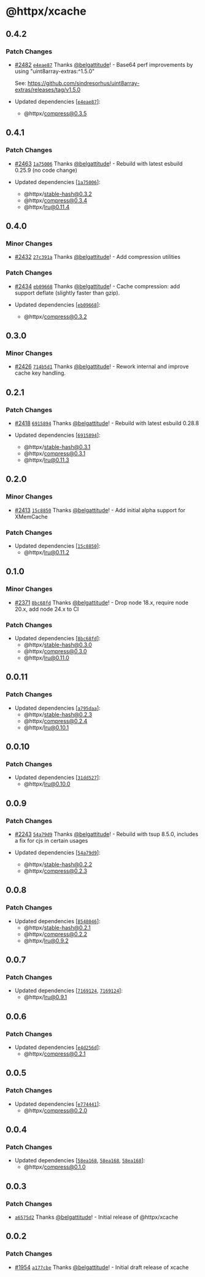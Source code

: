 # @httpx/xcache

## 0.4.2

### Patch Changes

- [#2482](https://github.com/belgattitude/httpx/pull/2482) [`e4eae87`](https://github.com/belgattitude/httpx/commit/e4eae87f118ea6f0fbd46611e4dd2697b8adf9a1) Thanks [@belgattitude](https://github.com/belgattitude)! - Base64 perf improvements by using "uint8array-extras:^1.5.0"

  See: https://github.com/sindresorhus/uint8array-extras/releases/tag/v1.5.0

- Updated dependencies [[`e4eae87`](https://github.com/belgattitude/httpx/commit/e4eae87f118ea6f0fbd46611e4dd2697b8adf9a1)]:
  - @httpx/compress@0.3.5

## 0.4.1

### Patch Changes

- [#2463](https://github.com/belgattitude/httpx/pull/2463) [`1a75006`](https://github.com/belgattitude/httpx/commit/1a75006e9a544360299320ce84ca5ce5e68caf22) Thanks [@belgattitude](https://github.com/belgattitude)! - Rebuild with latest esbuild 0.25.9 (no code change)

- Updated dependencies [[`1a75006`](https://github.com/belgattitude/httpx/commit/1a75006e9a544360299320ce84ca5ce5e68caf22)]:
  - @httpx/stable-hash@0.3.2
  - @httpx/compress@0.3.4
  - @httpx/lru@0.11.4

## 0.4.0

### Minor Changes

- [#2432](https://github.com/belgattitude/httpx/pull/2432) [`27c391a`](https://github.com/belgattitude/httpx/commit/27c391abcd562888a7b615f342353fa02a0f0383) Thanks [@belgattitude](https://github.com/belgattitude)! - Add compression utilities

### Patch Changes

- [#2434](https://github.com/belgattitude/httpx/pull/2434) [`eb09668`](https://github.com/belgattitude/httpx/commit/eb0966865e27885ade11d46bb533be3223eb4176) Thanks [@belgattitude](https://github.com/belgattitude)! - Cache compression: add support deflate (slightly faster than gzip).

- Updated dependencies [[`eb09668`](https://github.com/belgattitude/httpx/commit/eb0966865e27885ade11d46bb533be3223eb4176)]:
  - @httpx/compress@0.3.2

## 0.3.0

### Minor Changes

- [#2426](https://github.com/belgattitude/httpx/pull/2426) [`714b5d1`](https://github.com/belgattitude/httpx/commit/714b5d11e09990d8e4e8eb4e5018969d7a662b1a) Thanks [@belgattitude](https://github.com/belgattitude)! - Rework internal and improve cache key handling.

## 0.2.1

### Patch Changes

- [#2418](https://github.com/belgattitude/httpx/pull/2418) [`6915894`](https://github.com/belgattitude/httpx/commit/691589482047c4ffb48a3e66c5d4a18a15b4d0d2) Thanks [@belgattitude](https://github.com/belgattitude)! - Rebuild with latest esbuild 0.28.8

- Updated dependencies [[`6915894`](https://github.com/belgattitude/httpx/commit/691589482047c4ffb48a3e66c5d4a18a15b4d0d2)]:
  - @httpx/stable-hash@0.3.1
  - @httpx/compress@0.3.1
  - @httpx/lru@0.11.3

## 0.2.0

### Minor Changes

- [#2413](https://github.com/belgattitude/httpx/pull/2413) [`15c8850`](https://github.com/belgattitude/httpx/commit/15c88502d03ee5c49d4debe8d374e76c4cf414ce) Thanks [@belgattitude](https://github.com/belgattitude)! - Add initial alpha support for XMemCache

### Patch Changes

- Updated dependencies [[`15c8850`](https://github.com/belgattitude/httpx/commit/15c88502d03ee5c49d4debe8d374e76c4cf414ce)]:
  - @httpx/lru@0.11.2

## 0.1.0

### Minor Changes

- [#2371](https://github.com/belgattitude/httpx/pull/2371) [`8bc68fd`](https://github.com/belgattitude/httpx/commit/8bc68fd67eac8f1335ee61907562399818e23b3b) Thanks [@belgattitude](https://github.com/belgattitude)! - Drop node 18.x, require node 20.x, add node 24.x to CI

### Patch Changes

- Updated dependencies [[`8bc68fd`](https://github.com/belgattitude/httpx/commit/8bc68fd67eac8f1335ee61907562399818e23b3b)]:
  - @httpx/stable-hash@0.3.0
  - @httpx/compress@0.3.0
  - @httpx/lru@0.11.0

## 0.0.11

### Patch Changes

- Updated dependencies [[`a795daa`](https://github.com/belgattitude/httpx/commit/a795daa611f33942410777ddf7f561cf5e122028)]:
  - @httpx/stable-hash@0.2.3
  - @httpx/compress@0.2.4
  - @httpx/lru@0.10.1

## 0.0.10

### Patch Changes

- Updated dependencies [[`31dd527`](https://github.com/belgattitude/httpx/commit/31dd527a6139a555951278060c3c8c38fffbc157)]:
  - @httpx/lru@0.10.0

## 0.0.9

### Patch Changes

- [#2243](https://github.com/belgattitude/httpx/pull/2243) [`54a79d9`](https://github.com/belgattitude/httpx/commit/54a79d9c530da590f634011ece54e83755ca6d6a) Thanks [@belgattitude](https://github.com/belgattitude)! - Rebuild with tsup 8.5.0, includes a fix for cjs in certain usages

- Updated dependencies [[`54a79d9`](https://github.com/belgattitude/httpx/commit/54a79d9c530da590f634011ece54e83755ca6d6a)]:
  - @httpx/stable-hash@0.2.2
  - @httpx/compress@0.2.3

## 0.0.8

### Patch Changes

- Updated dependencies [[`8548046`](https://github.com/belgattitude/httpx/commit/8548046e58bed76f2e54c709acf92817316783a4)]:
  - @httpx/stable-hash@0.2.1
  - @httpx/compress@0.2.2
  - @httpx/lru@0.9.2

## 0.0.7

### Patch Changes

- Updated dependencies [[`7169124`](https://github.com/belgattitude/httpx/commit/71691247feb901db5912353de54d23bd3362d0e9), [`7169124`](https://github.com/belgattitude/httpx/commit/71691247feb901db5912353de54d23bd3362d0e9)]:
  - @httpx/lru@0.9.1

## 0.0.6

### Patch Changes

- Updated dependencies [[`e4d256d`](https://github.com/belgattitude/httpx/commit/e4d256d5511c007cba6c12bdb153ed5c52f151d1)]:
  - @httpx/compress@0.2.1

## 0.0.5

### Patch Changes

- Updated dependencies [[`e774441`](https://github.com/belgattitude/httpx/commit/e77444125a62954a779aca6b9797a4ecf56e716f)]:
  - @httpx/compress@0.2.0

## 0.0.4

### Patch Changes

- Updated dependencies [[`58ea168`](https://github.com/belgattitude/httpx/commit/58ea168357ac6cd80ba07fbf4b6afee85a7e8052), [`58ea168`](https://github.com/belgattitude/httpx/commit/58ea168357ac6cd80ba07fbf4b6afee85a7e8052), [`58ea168`](https://github.com/belgattitude/httpx/commit/58ea168357ac6cd80ba07fbf4b6afee85a7e8052)]:
  - @httpx/compress@0.1.0

## 0.0.3

### Patch Changes

- [`a6575d2`](https://github.com/belgattitude/httpx/commit/a6575d23cebd886ef1ea463eec7ffeba1baf3723) Thanks [@belgattitude](https://github.com/belgattitude)! - Initial release of @httpx/xcache

## 0.0.2

### Patch Changes

- [#1954](https://github.com/belgattitude/httpx/pull/1954) [`a177cbe`](https://github.com/belgattitude/httpx/commit/a177cbed003543dd46df06d0bf6f56fd6af68338) Thanks [@belgattitude](https://github.com/belgattitude)! - Initial draft release of xcache
